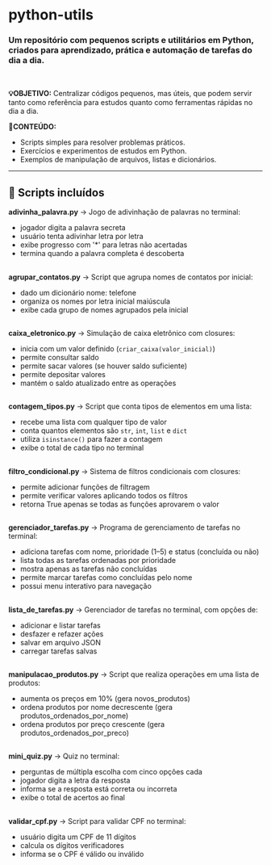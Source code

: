 # python-utils
<h3>Um repositório com pequenos scripts e utilitários em Python, criados para aprendizado, prática e automação de tarefas do dia a dia.</h3><br>

**💡OBJETIVO:**
Centralizar códigos pequenos, mas úteis, que podem servir tanto como referência para estudos quanto como ferramentas rápidas no dia a dia.

**📌CONTEÚDO:**
- Scripts simples para resolver problemas práticos.
- Exercícios e experimentos de estudos em Python.
- Exemplos de manipulação de arquivos, listas e dicionários.
---

## 📂 Scripts incluídos

**adivinha_palavra.py** → Jogo de adivinhação de palavras no terminal:
  - jogador digita a palavra secreta
  - usuário tenta adivinhar letra por letra
  - exibe progresso com '*' para letras não acertadas
  - termina quando a palavra completa é descoberta
##
**agrupar_contatos.py** → Script que agrupa nomes de contatos por inicial:
  - dado um dicionário nome: telefone
  - organiza os nomes por letra inicial maiúscula
  - exibe cada grupo de nomes agrupados pela inicial
##
**caixa_eletronico.py** → Simulação de caixa eletrônico com closures:
  - inicia com um valor definido (`criar_caixa(valor_inicial)`)
  - permite consultar saldo
  - permite sacar valores (se houver saldo suficiente)
  - permite depositar valores
  - mantém o saldo atualizado entre as operações
##
**contagem_tipos.py** → Script que conta tipos de elementos em uma lista:
  - recebe uma lista com qualquer tipo de valor
  - conta quantos elementos são `str`, `int`, `list` e `dict`
  - utiliza `isinstance()` para fazer a contagem
  - exibe o total de cada tipo no terminal
##
**filtro_condicional.py** → Sistema de filtros condicionais com closures:
  - permite adicionar funções de filtragem
  - permite verificar valores aplicando todos os filtros
  - retorna True apenas se todas as funções aprovarem o valor
##
**gerenciador_tarefas.py** → Programa de gerenciamento de tarefas no terminal:
  - adiciona tarefas com nome, prioridade (1–5) e status (concluída ou não)
  - lista todas as tarefas ordenadas por prioridade
  - mostra apenas as tarefas não concluídas
  - permite marcar tarefas como concluídas pelo nome
  - possui menu interativo para navegação
##
**lista_de_tarefas.py** → Gerenciador de tarefas no terminal, com opções de:
  - adicionar e listar tarefas
  - desfazer e refazer ações
  - salvar em arquivo JSON
  - carregar tarefas salvas
##
**manipulacao_produtos.py** → Script que realiza operações em uma lista de produtos:
  - aumenta os preços em 10% (gera novos_produtos)
  - ordena produtos por nome decrescente (gera produtos_ordenados_por_nome)
  - ordena produtos por preço crescente (gera produtos_ordenados_por_preco)
##
**mini_quiz.py** → Quiz no terminal:
  - perguntas de múltipla escolha com cinco opções cada
  - jogador digita a letra da resposta
  - informa se a resposta está correta ou incorreta
  - exibe o total de acertos ao final
##
**validar_cpf.py** → Script para validar CPF no terminal:
  - usuário digita um CPF de 11 dígitos
  - calcula os dígitos verificadores
  - informa se o CPF é válido ou inválido

